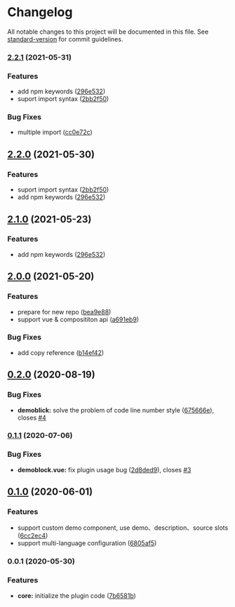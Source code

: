 # Changelog

All notable changes to this project will be documented in this file. See [standard-version](https://github.com/conventional-changelog/standard-version) for commit guidelines.

### [2.2.1](https://github.com/wkcole/vuepress-plugin-demo-container-v2/compare/v2.0.0...v2.2.1) (2021-05-31)


### Features

* add npm keywords ([296e532](https://github.com/wkcole/vuepress-plugin-demo-container-v2/commit/296e532a1963eb2675e74506307a4d2fe1b7abfb))
* suport import syntax ([2bb2f50](https://github.com/wkcole/vuepress-plugin-demo-container-v2/commit/2bb2f50c057478296f69f9ac6590330cf7186dc7))


### Bug Fixes

* multiple import ([cc0e72c](https://github.com/wkcole/vuepress-plugin-demo-container-v2/commit/cc0e72ce68cd1dea1830ebe93a9f8154e12566a7))

## [2.2.0](https://github.com/wkcole/vuepress-plugin-demo-container-v2/compare/v2.1.0...v2.2.0) (2021-05-30)


### Features

* suport import syntax ([2bb2f50](https://github.com/wkcole/vuepress-plugin-demo-container-v2/commit/2bb2f50c057478296f69f9ac6590330cf7186dc7))
* add npm keywords ([296e532](https://github.com/wkcole/vuepress-plugin-demo-container-v2/commit/296e532a1963eb2675e74506307a4d2fe1b7abfb))

## [2.1.0](https://github.com/wkcole/vuepress-plugin-demo-container-v2/compare/v2.0.0...v2.1.0) (2021-05-23)


### Features

* add npm keywords ([296e532](https://github.com/wkcole/vuepress-plugin-demo-container-v2/commit/296e532a1963eb2675e74506307a4d2fe1b7abfb))

## [2.0.0](https://github.com/wkcole/vuepress-plugin-demo-container-v2/compare/v0.2.0...v2.0.0) (2021-05-20)


### Features

* prepare for new repo ([bea9e88](https://github.com/wkcole/vuepress-plugin-demo-container-v2/commit/bea9e885441ce8b0a3d403d4947cac276e781be5))
* support vue & composititon api ([a691eb9](https://github.com/wkcole/vuepress-plugin-demo-container-v2/commit/a691eb9cb623676894b16e157aaad072d7952c08))


### Bug Fixes

* add copy reference ([b14ef42](https://github.com/wkcole/vuepress-plugin-demo-container-v2/commit/b14ef42b98152adde68259737db6611baa9c4c34))

## [0.2.0](https://github.com/calebman/vuepress-plugin-demo-container/compare/v0.1.1...v0.2.0) (2020-08-19)


### Bug Fixes

* **demoblick:** solve the problem of code line number style ([675666e](https://github.com/calebman/vuepress-plugin-demo-container/commit/675666eac7c20bc853be8b328b4b1134d91fa1af)), closes [#4](https://github.com/calebman/vuepress-plugin-demo-container/issues/4)

### [0.1.1](https://github.com/calebman/vuepress-plugin-demo-container/compare/v0.1.0...v0.1.1) (2020-07-06)


### Bug Fixes

* **demoblock.vue:** fix plugin usage bug ([2d8ded9](https://github.com/calebman/vuepress-plugin-demo-container/commit/2d8ded99d7cd1c9f8e345ff07a6ad66650d02182)), closes [#3](https://github.com/calebman/vuepress-plugin-demo-container/issues/3)

## [0.1.0](https://github.com/calebman/vuepress-plugin-demo-container/compare/v0.0.1...v0.1.0) (2020-06-01)


### Features

* support custom demo component, use demo、description、source slots ([6cc2ec4](https://github.com/calebman/vuepress-plugin-demo-container/commit/6cc2ec44afc44e0d69660f47b903cfda4c69ca29))
* support multi-language configuration ([6805af5](https://github.com/calebman/vuepress-plugin-demo-container/commit/6805af5bc607d645931270b21efa647fd542156f))

### 0.0.1 (2020-05-30)


### Features

* **core:** initialize the plugin code ([7b6581b](https://github.com/calebman/vuepress-plugin-demo-container/commit/7b6581b3877c0c8afecb4ac5ab73c898269827d6))
